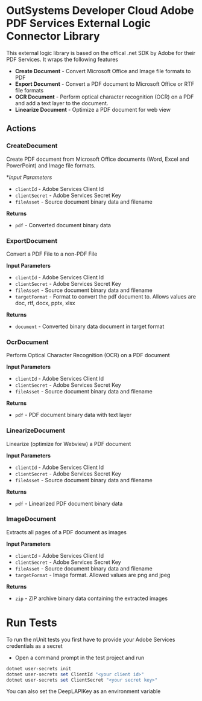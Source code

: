 # OutSystems Developer Cloud Adobe PDF Services External Logic Connector Library

This external logic library is based on the offical .net SDK by Adobe for their PDF Services. It wraps the following features

* **Create Document** - Convert Microsoft Office and Image file formats to PDF
* **Export Document** - Convert a PDF document to Microsoft Office or RTF file formats
* **OCR Document** - Perform optical character recognition (OCR) on a PDF and add a text layer to the document.
* **Linearize Document** - Optimize a PDF document for web view

## Actions

### CreateDocument

Create PDF document from Microsoft Office documents (Word, Excel and PowerPoint) and Image file formats.

**Input Parameters*

* `clientId` - Adobe Services Client Id
* `clientSecret` - Adobe Services Secret Key
* `fileAsset` - Source document binary data and filename

**Returns**

* `pdf` - Converted document binary data

### ExportDocument

Convert a PDF File to a non-PDF File

**Input Parameters**

* `clientId` - Adobe Services Client Id
* `clientSecret` - Adobe Services Secret Key
* `fileAsset` - Source document binary data and filename
* `targetFormat` - Format to convert the pdf document to. Allows values are doc, rtf, docx, pptx, xlsx

**Returns**

* `document` - Converted binary data document in target format

### OcrDocument

Perform Optical Character Recognition (OCR) on a PDF document

**Input Parameters**

* `clientId` - Adobe Services Client Id
* `clientSecret` - Adobe Services Secret Key
* `fileAsset` - Source document binary data and filename

**Returns**

* `pdf` - PDF document binary data with text layer

### LinearizeDocument

Linearize (optimize for Webview) a PDF document

**Input Parameters**

* `clientId` - Adobe Services Client Id
* `clientSecret` - Adobe Services Secret Key
* `fileAsset` - Source document binary data and filename

**Returns**

* `pdf` - Linearized PDF document binary data

### ImageDocument

Extracts all pages of a PDF document as images

**Input Parameters**

* `clientId` - Adobe Services Client Id
* `clientSecret` - Adobe Services Secret Key
* `fileAsset` - Source document binary data and filename
* `targetFormat` - Image format. Allowed values are png and jpeg

**Returns**

* `zip` - ZIP archive binary data containing the extracted images

# Run Tests

To run the nUnit tests you first have to provide your Adobe Services credentials as a secret

* Open a command prompt in the test project and run

```powershell
dotnet user-secrets init
dotnet user-secrets set ClientId "<your client id>"
dotnet user-secrets set ClientSecret "<your secret key>"
```

You can also set the DeepLAPIKey as an environment variable